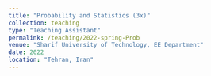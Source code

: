 ```yaml
---
title: "Probability and Statistics (3x)"
collection: teaching
type: "Teaching Assistant"
permalink: /teaching/2022-spring-Prob
venue: "Sharif University of Technology, EE Department"
date: 2022
location: "Tehran, Iran"
---
```

